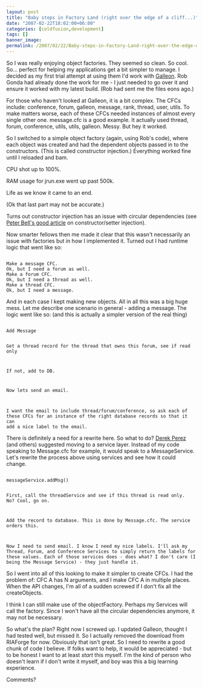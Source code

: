```yaml
---
layout: post
title: "Baby steps in Factory Land (right over the edge of a cliff...)"
date: "2007-02-22T18:02:00+06:00"
categories: [coldfusion,development]
tags: []
banner_image: 
permalink: /2007/02/22/Baby-steps-in-Factory-Land-right-over-the-edge-of-a-cliff
---
```


So I was really enjoying object factories. They seemed so clean. So cool. So... perfect for helping my applications get a bit simpler to manage. I decided as my first trial attempt at using them I'd work with <a href="http://galleon.riaforge.org">Galleon</a>. Rob Gonda had already done the work for me - I just needed to go over it and ensure it worked with my latest build. (Rob had sent me the files eons ago.)
<!--more-->
For those who haven't looked at Galleon, it is a bit complex. The CFCs include: conference, forum, galleon, message, rank, thread, user, utils. To make matters worse, each of these CFCs needed instances of almost every single other one. message.cfc is a good example. It actually used thread, forum, conference, utils, utils, galleon. Messy. But hey it worked.

So I switched to a simple object factory (again, using Rob's code), where each object was created and had the dependent objects passed in to the constructors. (This is called constructor injection.) Everything worked fine until I reloaded and bam.

CPU shot up to 100%.

RAM usage for jrun.exe went up past 500k.

Life as we know it came to an end.

(Ok that last part may not be accurate.)

Turns out constructor injection has an issue with circular dependencies (see <a href="http://www.pbell.com/index.cfm/2006/11/18/Constructor-vs-Setter-Injection-Constructor-is-Better">Peter Bell's good article</a> on constructor/setter injection). 

Now smarter fellows then me made it clear that this wasn't necessarily an issue with factories but in how I implemented it. Turned out I had runtime logic that went like so:

<code>
Make a message CFC. 
Ok, but I need a forum as well.
Make a forum CFC.
Ok, but I need a thread as well.
Make a thread CFC. 
Ok, but I need a message.
</code>

And in each case I kept making new objects. All in all this was a big huge mess. Let me describe one scenario in general - adding a message. The logic went like so: (and this is actually a simpler version of the real thing)

<code>
Add Message

Get a thread record for the thread that owns this forum, see if read only

If not, add to DB.

Now lets send an email.

I want the email to include thread/forum/conference, so ask each of these CFCs for an instance of the right database records so that it can add a nice label to the email.
</code>

There is definitely a need for a rewrite here. So what to do? <a href="http://www.derekperez.com">Derek Perez</a> (and others) suggested moving to a service layer. Instead of my code speaking to Message.cfc for example, it would speak to a MessageService. Let's rewrite the process above using services and see how it could change.

<code>
messageService.addMsg()

First, call the threadService and see if this thread is read only. No? Cool, go on.

Add the record to database. This is done by Message.cfc. The service orders this.

Now I need to send email. I know I need my nice labels. I'll ask my Thread, Forum, and Conference Services to simply return the labels for these values. Each of those services does - does what? I don't care (I being the Message Service) - they just handle it.
</code>

So I went into all of this looking to make it simpler to create CFCs. I had the problem of: CFC A has N arguments, and I make CFC A in multiple places. When the API changes, I'm all of a sudden screwed if I don't fix all the createObjects. 

I think I can still make use of the objectFactory. Perhaps my Services will call the factory. Since I won't have all the circular dependencies anymore, it may not be necessary.

So what's the plan? Right now I screwed up. I updated Galleon, thought I had tested well, but missed it. So I actually removed the download from RIAForge for now. Obviously that isn't great. So I need to rewrite a good chunk of code I believe. If folks want to help, it would be appreciated - but to be honest I want to at least <i>start</i> this myself. I'm the kind of person who doesn't learn if I don't write it myself, and boy was this a big learning experience.

Comments?
